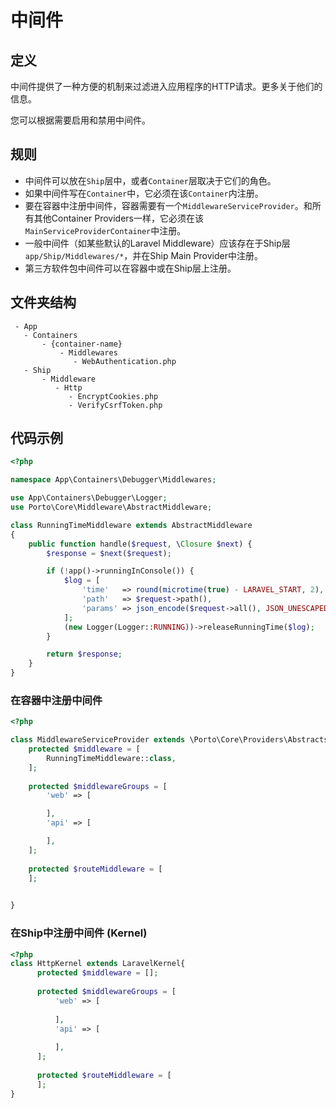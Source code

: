 # 中间件

## 定义
中间件提供了一种方便的机制来过滤进入应用程序的HTTP请求。更多关于他们的信息。

您可以根据需要启用和禁用中间件。

## 规则
* 中间件可以放在`Ship`层中，或者`Container`层取决于它们的角色。
* 如果中间件写在`Container`中，它必须在该`Container`内注册。
* 要在容器中注册中间件，容器需要有一个`MiddlewareServiceProvider`。和所有其他Container Providers一样，它必须在该`MainServiceProviderContainer`中注册。
* 一般中间件（如某些默认的Laravel Middleware）应该存在于Ship层`app/Ship/Middlewares/*`，并在Ship Main Provider中注册。
* 第三方软件包中间件可以在容器中或在Ship层上注册。


## 文件夹结构
```text
 - App
   - Containers
       - {container-name}
           - Middlewares
              - WebAuthentication.php
   - Ship
       - Middleware
          - Http
             - EncryptCookies.php
             - VerifyCsrfToken.php
```

## 代码示例
```php
<?php

namespace App\Containers\Debugger\Middlewares;

use App\Containers\Debugger\Logger;
use Porto\Core\Middleware\AbstractMiddleware;

class RunningTimeMiddleware extends AbstractMiddleware
{
    public function handle($request, \Closure $next) {
        $response = $next($request);

        if (!app()->runningInConsole()) {
            $log = [
                'time'   => round(microtime(true) - LARAVEL_START, 2),
                'path'   => $request->path(),
                'params' => json_encode($request->all(), JSON_UNESCAPED_UNICODE),
            ];
            (new Logger(Logger::RUNNING))->releaseRunningTime($log);
        }

        return $response;
    }
}
```

### 在容器中注册中间件
```php
<?php

class MiddlewareServiceProvider extends \Porto\Core\Providers\Abstracts\CoreMiddlewareProvider {
    protected $middleware = [
        RunningTimeMiddleware::class,
    ];
    
    protected $middlewareGroups = [
        'web' => [

        ],
        'api' => [

        ],
    ];
    
    protected $routeMiddleware = [
    ];

    
}
```
### 在Ship中注册中间件 (Kernel)
```php
<?php
class HttpKernel extends LaravelKernel{
      protected $middleware = [];
      
      protected $middlewareGroups = [
          'web' => [
  
          ],
          'api' => [
  
          ],
      ];
          
      protected $routeMiddleware = [
      ];
}
```